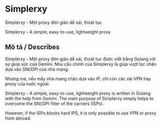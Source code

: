 # Simplerxy
Simplerxy - Một proxy đơn giản dễ xài, thoát tục

Simplerxy - A simple, easy-to-use, lightweight proxy

## Mô tả / Describes
Simplerxy - Một proxy đơn giản dễ xài, thoát tục được viết bằng Golang với sự giúp sức của Gemini. Nhu cầu chính của Simplerxy là giúp vượt lọc chặn dựa vào SNI/DPI của nhà mạng.

Nhưng mà, nếu mấy nhà mạng chặn dựa vào IP, chỉ còn các xài VPN hay proxy của nước ngoài.

Simplerxy - A simple, easy-to-use, lightweight proxy is written in Golang with the help from Gemini. The main purpose of Simplerxy simply helps to overcome the SNI/DPI filter of the carriers (ISPs).

However, if the ISPs blocks hard IPS, it is only possible to use VPN or proxy from abroad.